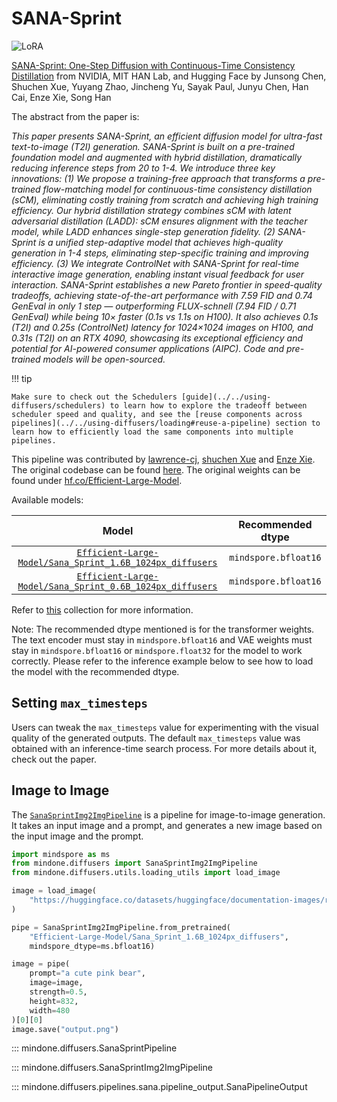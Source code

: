 <!-- Copyright 2024 The HuggingFace Team. All rights reserved.
#
# Licensed under the Apache License, Version 2.0 (the "License");
# you may not use this file except in compliance with the License.
# You may obtain a copy of the License at
#
#     http://www.apache.org/licenses/LICENSE-2.0
#
# Unless required by applicable law or agreed to in writing, software
# distributed under the License is distributed on an "AS IS" BASIS,
# WITHOUT WARRANTIES OR CONDITIONS OF ANY KIND, either express or implied.
# See the License for the specific language governing permissions and
# limitations under the License. -->

# SANA-Sprint

<div class="flex flex-wrap space-x-1">
  <img alt="LoRA" src="https://img.shields.io/badge/LoRA-d8b4fe?style=flat"/>
</div>

[SANA-Sprint: One-Step Diffusion with Continuous-Time Consistency Distillation](https://huggingface.co/papers/2503.09641) from NVIDIA, MIT HAN Lab, and Hugging Face by Junsong Chen, Shuchen Xue, Yuyang Zhao, Jincheng Yu, Sayak Paul, Junyu Chen, Han Cai, Enze Xie, Song Han

The abstract from the paper is:

*This paper presents SANA-Sprint, an efficient diffusion model for ultra-fast text-to-image (T2I) generation. SANA-Sprint is built on a pre-trained foundation model and augmented with hybrid distillation, dramatically reducing inference steps from 20 to 1-4. We introduce three key innovations: (1) We propose a training-free approach that transforms a pre-trained flow-matching model for continuous-time consistency distillation (sCM), eliminating costly training from scratch and achieving high training efficiency. Our hybrid distillation strategy combines sCM with latent adversarial distillation (LADD): sCM ensures alignment with the teacher model, while LADD enhances single-step generation fidelity. (2) SANA-Sprint is a unified step-adaptive model that achieves high-quality generation in 1-4 steps, eliminating step-specific training and improving efficiency. (3) We integrate ControlNet with SANA-Sprint for real-time interactive image generation, enabling instant visual feedback for user interaction. SANA-Sprint establishes a new Pareto frontier in speed-quality tradeoffs, achieving state-of-the-art performance with 7.59 FID and 0.74 GenEval in only 1 step — outperforming FLUX-schnell (7.94 FID / 0.71 GenEval) while being 10× faster (0.1s vs 1.1s on H100). It also achieves 0.1s (T2I) and 0.25s (ControlNet) latency for 1024×1024 images on H100, and 0.31s (T2I) on an RTX 4090, showcasing its exceptional efficiency and potential for AI-powered consumer applications (AIPC). Code and pre-trained models will be open-sourced.*

!!! tip

    Make sure to check out the Schedulers [guide](../../using-diffusers/schedulers) to learn how to explore the tradeoff between scheduler speed and quality, and see the [reuse components across pipelines](../../using-diffusers/loading#reuse-a-pipeline) section to learn how to efficiently load the same components into multiple pipelines.

This pipeline was contributed by [lawrence-cj](https://github.com/lawrence-cj), [shuchen Xue](https://github.com/scxue) and [Enze Xie](https://github.com/xieenze). The original codebase can be found [here](https://github.com/NVlabs/Sana). The original weights can be found under [hf.co/Efficient-Large-Model](https://huggingface.co/Efficient-Large-Model/).

Available models:

|                                                                    Model                                                                    | Recommended dtype |
|:-------------------------------------------------------------------------------------------------------------------------------------------:|:-----------------:|
| [`Efficient-Large-Model/Sana_Sprint_1.6B_1024px_diffusers`](https://huggingface.co/Efficient-Large-Model/Sana_Sprint_1.6B_1024px_diffusers) | `mindspore.bfloat16`  |
| [`Efficient-Large-Model/Sana_Sprint_0.6B_1024px_diffusers`](https://huggingface.co/Efficient-Large-Model/Sana_Sprint_0.6B_1024px_diffusers) | `mindspore.bfloat16`  |

Refer to [this](https://huggingface.co/collections/Efficient-Large-Model/sana-sprint-67d6810d65235085b3b17c76) collection for more information.

Note: The recommended dtype mentioned is for the transformer weights. The text encoder must stay in `mindspore.bfloat16` and VAE weights must stay in `mindspore.bfloat16` or `mindspore.float32` for the model to work correctly. Please refer to the inference example below to see how to load the model with the recommended dtype.


## Setting `max_timesteps`

Users can tweak the `max_timesteps` value for experimenting with the visual quality of the generated outputs. The default `max_timesteps` value was obtained with an inference-time search process. For more details about it, check out the paper.

## Image to Image 

The [`SanaSprintImg2ImgPipeline`](https://mindspore-lab.github.io/mindone/latest/diffusers/api/pipelines/sana_sprint/#mindone.diffusers.SanaSprintImg2ImgPipeline) is a pipeline for image-to-image generation. It takes an input image and a prompt, and generates a new image based on the input image and the prompt.

```py
import mindspore as ms
from mindone.diffusers import SanaSprintImg2ImgPipeline
from mindone.diffusers.utils.loading_utils import load_image

image = load_image(
    "https://huggingface.co/datasets/huggingface/documentation-images/resolve/main/diffusers/penguin.png"
)

pipe = SanaSprintImg2ImgPipeline.from_pretrained(
    "Efficient-Large-Model/Sana_Sprint_1.6B_1024px_diffusers", 
    mindspore_dtype=ms.bfloat16)

image = pipe(
    prompt="a cute pink bear", 
    image=image, 
    strength=0.5, 
    height=832, 
    width=480
)[0][0]
image.save("output.png")
```

::: mindone.diffusers.SanaSprintPipeline

::: mindone.diffusers.SanaSprintImg2ImgPipeline

::: mindone.diffusers.pipelines.sana.pipeline_output.SanaPipelineOutput
